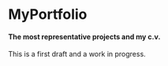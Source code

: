 # MyPortfolio
#### The most representative projects and my c.v.

This is a first draft and a work in progress.
